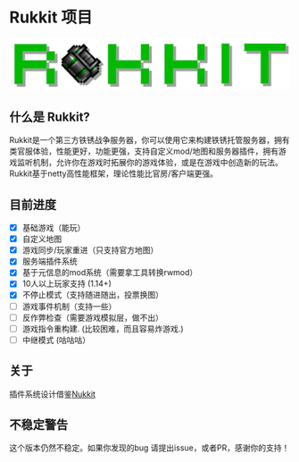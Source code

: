 # Rukkit 项目
![RukkitLogo](rukkit.png)
## 什么是 Rukkit?
Rukkit是一个第三方铁锈战争服务器，你可以使用它来构建铁锈托管服务器，拥有类官服体验，性能更好，功能更强，支持自定义mod/地图和服务器插件，拥有游戏监听机制，允许你在游戏时拓展你的游戏体验，或是在游戏中创造新的玩法。Rukkit基于netty高性能框架，理论性能比官房/客户端更强。

## 目前进度
- [x] 基础游戏（能玩）
- [x] 自定义地图
- [x] 游戏同步/玩家重进（只支持官方地图）
- [x] 服务端插件系统
- [x] 基于元信息的mod系统（需要拿工具转换rwmod）
- [x] 10人以上玩家支持 (1.14+)
- [x] 不停止模式（支持随进随出，投票换图）
- [ ] 游戏事件机制（支持一些）
- [ ] 反作弊检查（需要游戏模拟层，做不出）
- [ ] 游戏指令重构建. (比较困难，而且容易炸游戏.)
- [ ] 中继模式 (咕咕咕）

## 关于
插件系统设计借鉴[Nukkit](https://github.com/Nukkit/Nukkit)

## 不稳定警告
这个版本仍然不稳定。如果你发现的bug 请提出issue，或者PR，感谢你的支持！
